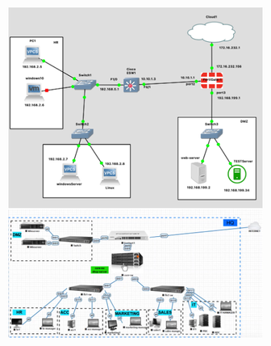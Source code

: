 




<img src="https://github.com/ziadat69/SmallNetwork-FortiGate-Cisco-/blob/main/FortiGate/fortipic.png?raw=true" alt="FortiPic" width="800"/>

<img src="https://github.com/ziadat69/SmallNetwork-FortiGate-Cisco-/blob/main/NETpic.png?raw=true" alt="FortiPic" width="800"/>
